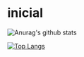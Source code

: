 # inicial
![Anurag's github stats](https://github-readme-stats.vercel.app/api?username=Dev-HideyukiTakahashi&show_icons=true&theme=tokyonight)

[![Top Langs](https://github-readme-stats.vercel.app/api/top-langs/?username=Dev-HideyukiTakahashi)](https://github.com/anuraghazra/github-readme-stats)

